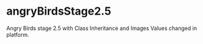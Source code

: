# angryBirdsStage2.5
Angry Birds stage 2.5 with Class Inheritance and Images
Values changed in platform.